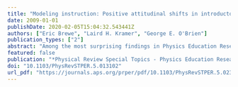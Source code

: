 ```yaml
---
title: "Modeling instruction: Positive attitudinal shifts in introductory physics measured with CLASS"
date: 2009-01-01
publishDate: 2020-02-05T15:04:32.543441Z
authors: ["Eric Brewe", "Laird H. Kramer", "George E. O'Brien"]
publication_types: ["2"]
abstract: "Among the most surprising findings in Physics Education Research is the lack of positive results on attitudinal measures, such as Colorado Learning Attitudes about Science Survey (CLASS) and Maryland Physics Expectations Survey (MPEX). The uniformity with which physics teaching manages to negatively shift attitudes toward physics learning is striking. Strategies which have been shown to improve conceptual learning, such as interactive engagement and studio-format classes, provide more authentic science experiences for students; yet do not seem to be sufficient to produce positive attitudinal results. Florida International University's Physics Education Research Group has implemented Modeling Instruction in University Physics classes as part of an overall effort toward building a research and learning community. Modeling Instruction is explicitly designed to engage students in scientific practices that include model building, validation, and revision. Results from a preinstruction/ postinstruction CLASS measurement show attitudinal improvements through both semesters of an introductory physics sequence, as well as over the entire two-course sequence. In this Brief Report, we report positive shifts from the CLASS in one section of a modeling-based introductory physics sequence, for both mechanics (N=22) and electricity and magnetism (N=23). Using the CLASS results and follow up interviews, we examine how these results reflect on modeling instruction and the unique student community and population at FIU. © 2009 The American Physical Society."
featured: false
publication: "*Physical Review Special Topics - Physics Education Research*"
doi: "10.1103/PhysRevSTPER.5.013102"
url_pdf: "https://journals.aps.org/prper/pdf/10.1103/PhysRevSTPER.5.023101"
---
```


